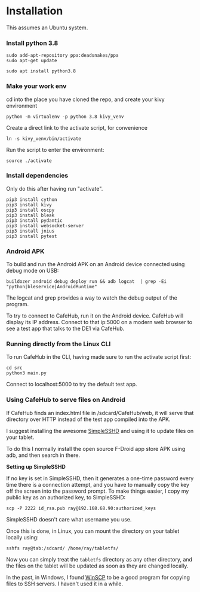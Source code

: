# Installation

This assumes an Ubuntu system.

### Install python 3.8

```
sudo add-apt-repository ppa:deadsnakes/ppa
sudo apt-get update

sudo apt install python3.8
```
### Make your work env

cd into the place you have cloned the repo, and create your kivy environment

```
python -m virtualenv -p python 3.8 kivy_venv
```

Create a direct link to the activate script, for convenience
```
ln -s kivy_venv/bin/activate
```

Run the script to enter the environment:
```
source ./activate
```

### Install dependencies

Only do this after having run "activate".

```
pip3 install cython
pip3 install kivy
pip3 install oscpy
pip3 install bleak
pip3 install pydantic
pip3 install websocket-server
pip3 install jnius
pip3 install pytest
```

### Android APK

To build and run the Android APK on an Android device connected using debug mode on USB:
```
buildozer android debug deploy run && adb logcat  | grep -Ei "python|bleservice|AndroidRuntime"
```

The logcat and grep provides a way to watch the debug output of the program.

To try to connect to CafeHub, run it on the Android device. CafeHub will display its IP address.
Connect to that ip:5000 on a modern web browser to see a test app that talks to the DE1 via CafeHub.

### Running directly from the Linux CLI

To run CafeHub in the CLI, having made sure to run the activate script first:
```
cd src
python3 main.py
```
Connect to localhost:5000 to try the default test app.

### Using CafeHub to serve files on Android

If CafeHub finds an index.html file in /sdcard/CafeHub/web, it will serve that directory over HTTP instead of the test app compiled into the APK.

I suggest installing the awesome [SimpleSSHD](http://www.galexander.org/software/simplesshd/) and using it to update files on your tablet.

To do this I normally install the open source F-Droid app store APK using adb, and then search in there.

**Setting up SimpleSSHD**

If no key is set in SimpleSSHD, then it generates a one-time password every time there is a connection attempt, and you have to manually copy the key off the screen into the password prompt. To make things easier, I copy my public key as an authorized key, to SimpleSSHD:

```
scp -P 2222 id_rsa.pub ray@192.168.68.90:authorized_keys
```

SimpleSSHD doesn't care what username you use.

Once this is done, in Linux, you can mount the directory on your tablet locally using:
```
sshfs ray@tab:/sdcard/ /home/ray/tabletfs/
```
Now you can simply treat the `tabletfs` directory as any other directory, and the files on the tablet will be updated as soon as they are changed locally.

In the past, in Windows, I found [WinSCP](https://winscp.net/eng/index.php) to be a good program for copying files to SSH servers. I haven't used it in a while.